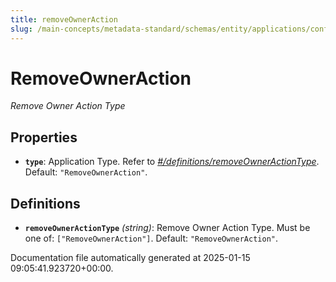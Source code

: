 ```yaml
---
title: removeOwnerAction
slug: /main-concepts/metadata-standard/schemas/entity/applications/configuration/external/automator/removeowneraction
---
```


# RemoveOwnerAction

*Remove Owner Action Type*

## Properties

- **`type`**: Application Type. Refer to *[#/definitions/removeOwnerActionType](#definitions/removeOwnerActionType)*. Default: `"RemoveOwnerAction"`.
## Definitions

- **`removeOwnerActionType`** *(string)*: Remove Owner Action Type. Must be one of: `["RemoveOwnerAction"]`. Default: `"RemoveOwnerAction"`.


Documentation file automatically generated at 2025-01-15 09:05:41.923720+00:00.
